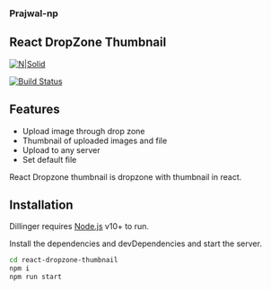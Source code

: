 ### Prajwal-np
## React DropZone Thumbnail

[![N|Solid](https://cldup.com/dTxpPi9lDf.thumb.png)](https://nodesource.com/products/nsolid)

[![Build Status](https://travis-ci.org/joemccann/dillinger.svg?branch=master)](https://travis-ci.org/joemccann/dillinger)

## Features

- Upload image through drop zone
- Thumbnail of uploaded images and file
- Upload to any server
- Set default file

React Dropzone thumbnail is dropzone with thumbnail in react.

## Installation

Dillinger requires [Node.js](https://nodejs.org/) v10+ to run.

Install the dependencies and devDependencies and start the server.

```sh
cd react-dropzone-thumbnail
npm i
npm run start
